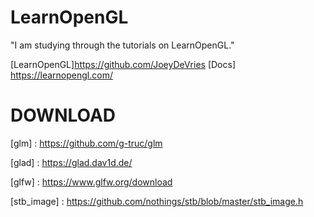 # LearnOpenGL

"I am studying through the tutorials on LearnOpenGL."

[LearnOpenGL]https://github.com/JoeyDeVries
[Docs] https://learnopengl.com/

# DOWNLOAD
[glm] : https://github.com/g-truc/glm

[glad] : https://glad.dav1d.de/

[glfw] : https://www.glfw.org/download

[stb_image] : https://github.com/nothings/stb/blob/master/stb_image.h
